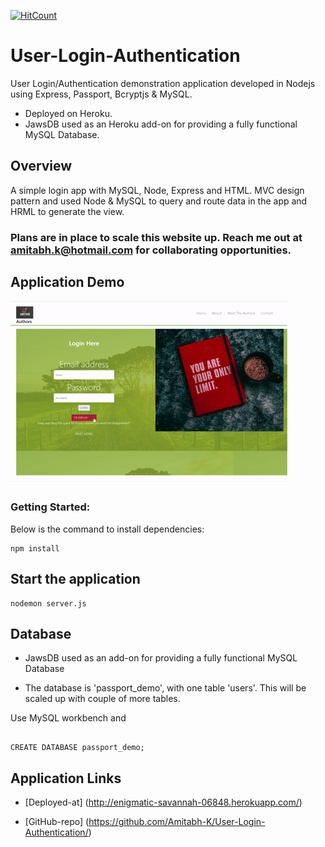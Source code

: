 [![HitCount](http://hits.dwyl.com/Amitabh-K/User-Login-Authentication.svg)](http://hits.dwyl.com/Amitabh-K/User-Login-Authentication)


# User-Login-Authentication

User Login/Authentication demonstration application developed in Nodejs using Express, Passport, Bcryptjs & MySQL.

* Deployed on Heroku.
* JawsDB used as an Heroku add-on for providing a fully functional MySQL Database.


## Overview

 A simple login app with MySQL, Node, Express and HTML. MVC design pattern and used Node & MySQL to query and route data in the app and HRML to generate the view.

### Plans are in place to scale this website up. Reach me out at amitabh.k@hotmail.com for collaborating opportunities.

## Application Demo

![Demo](./public/img/demo.gif)


### Getting Started:

Below is the command to install dependencies:

```
npm install

```

## Start the application

```
nodemon server.js

```
## Database

* JawsDB used as an add-on for providing a fully functional MySQL Database

* The database is 'passport_demo', with one table 'users'. This will be scaled up with couple of more tables.

Use MySQL workbench and 

```

CREATE DATABASE passport_demo;

```


## Application Links


* [Deployed-at] (http://enigmatic-savannah-06848.herokuapp.com/)

* [GitHub-repo] (https://github.com/Amitabh-K/User-Login-Authentication/)


